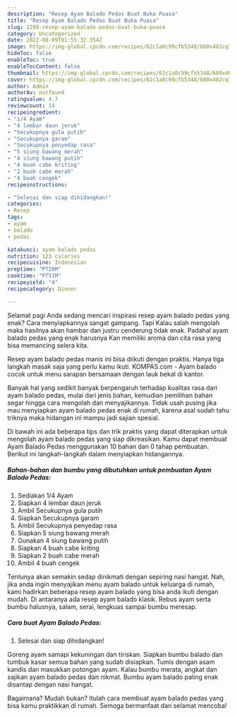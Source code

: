 ```yaml
---
description: "Resep Ayam Balado Pedas Buat Buka Puasa"
title: "Resep Ayam Balado Pedas Buat Buka Puasa"
slug: 1298-resep-ayam-balado-pedas-buat-buka-puasa
category: Uncategorized
date: 2022-08-09T01:55:32.354Z
image: https://img-global.cpcdn.com/recipes/62c1a0c99cfb5348/680x482cq70/ayam-balado-pedas-foto-resep-utama.jpg
hideToc: false
enableToc: true
enableTocContent: false
thumbnail: https://img-global.cpcdn.com/recipes/62c1a0c99cfb5348/680x482cq70/ayam-balado-pedas-foto-resep-utama.jpg
cover: https://img-global.cpcdn.com/recipes/62c1a0c99cfb5348/680x482cq70/ayam-balado-pedas-foto-resep-utama.jpg
author: Admin
authorAv: notfound
ratingvalue: 4.7
reviewcount: 14
recipeingredient:
- "1/4 Ayam"
- "4 lembar daun jeruk"
- "Secukupnya gula putih"
- "Secukupnya garam"
- "Secukupnya penyedap rasa"
- "5 siung bawang merah"
- "4 siung bawang putih"
- "4 buah cabe kriting"
- "2 buah cabe merah"
- "4 buah cengek"
recipeinstructions:

- "Selesai dan siap dihidangkan!"
categories:
- Resep
tags:
- ayam
- balado
- pedas

katakunci: ayam balado pedas 
nutrition: 123 calories
recipecuisine: Indonesian
preptime: "PT26M"
cooktime: "PT51M"
recipeyield: "4"
recipecategory: Dinner

---
```



Selamat pagi Anda sedang mencari inspirasi resep ayam balado pedas yang enak? Cara menyiapkannya sangat gampang. Tapi Kalau salah mengolah maka hasilnya akan hambar dan justru cenderung tidak enak. Padahal ayam balado pedas yang enak harusnya Kan memiliki aroma dan cita rasa yang bisa memancing selera kita.


Resep ayam balado pedas manis ini bisa diikuti dengan praktis. Hanya tiga langkah masak saja yang perlu kamu ikuti. KOMPAS.com - Ayam balado cocok untuk menu sarapan bersamaan dengan lauk bekal di kantor.

Banyak hal yang sedikit banyak berpengaruh terhadap kualitas rasa dari ayam balado pedas, mulai dari jenis bahan, kemudian pemilihan bahan segar hingga cara mengolah dan menyajikannya. Tidak usah pusing jika mau menyiapkan ayam balado pedas enak di rumah, karena asal sudah tahu triknya maka hidangan ini mampu jadi sajian spesial.


Di bawah ini ada beberapa tips dan trik praktis yang dapat diterapkan untuk mengolah ayam balado pedas yang siap dikreasikan. Kamu dapat membuat Ayam Balado Pedas menggunakan 10 bahan dan 0 tahap pembuatan. Berikut ini langkah-langkah dalam menyiapkan hidangannya.

<!--inarticleads1-->

##### Bahan-bahan dan bumbu yang dibutuhkan untuk pembuatan Ayam Balado Pedas:

1. Sediakan 1/4 Ayam
1. Siapkan 4 lembar daun jeruk
1. Ambil Secukupnya gula putih
1. Siapkan Secukupnya garam
1. Ambil Secukupnya penyedap rasa
1. Siapkan 5 siung bawang merah
1. Gunakan 4 siung bawang putih
1. Siapkan 4 buah cabe kriting
1. Siapkan 2 buah cabe merah
1. Ambil 4 buah cengek


Tentunya akan semakin sedap dinikmati dengan sepiring nasi hangat. Nah, jika anda ingin menyajikan menu ayam balado untuk keluarga di rumah, kami hadirkan beberapa resep ayam balado yang bisa anda ikuti dengan mudah. Di antaranya ada resep ayam balado klasik. Rebus ayam serta bumbu halusnya, salam, serai, lengkuas sampai bumbu meresap. 

<!--inarticleads2-->

##### Cara buat Ayam Balado Pedas:


1. Selesai dan siap dihidangkan!

Goreng ayam samapi kekuningan dan tiriskan. Siapkan bumbu balado dan tumbuk kasar semua bahan yang sudah disiapkan. Tumis dengan asam kandis dan masukkan potongan ayam. Kalau bumbu merata, angkat dan sajikan ayam balado pedas dan nikmat. Bumbu ayam balado paling enak disantap dengan nasi hangat. 

Bagaimana? Mudah bukan? Itulah cara membuat ayam balado pedas yang bisa kamu praktikkan di rumah. Semoga bermanfaat dan selamat mencoba!
